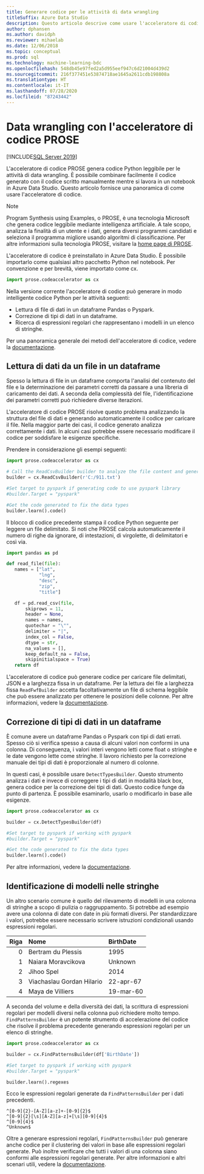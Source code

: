 ```yaml
---
title: Generare codice per le attività di data wrangling
titleSuffix: Azure Data Studio
description: Questo articolo descrive come usare l'acceleratore di codice PROSE in Azure Data Studio per generare automaticamente il codice per le attività comuni di data wrangling.
author: dphansen
ms.author: davidph
ms.reviewer: mihaelab
ms.date: 12/06/2018
ms.topic: conceptual
ms.prod: sql
ms.technology: machine-learning-bdc
ms.openlocfilehash: 548db45e97fed2a5d955eef947c6d21004d439d2
ms.sourcegitcommit: 216f377451e53874718ae1645a2611cdb198808a
ms.translationtype: HT
ms.contentlocale: it-IT
ms.lasthandoff: 07/28/2020
ms.locfileid: "87243442"
---
```

# <a name="data-wrangling-using-prose-code-accelerator"></a>Data wrangling con l'acceleratore di codice PROSE

[!INCLUDE[SQL Server 2019](../includes/applies-to-version/sqlserver2019.md)]

L'acceleratore di codice PROSE genera codice Python leggibile per le attività di data wrangling. È possibile combinare facilmente il codice generato con il codice scritto manualmente mentre si lavora in un notebook in Azure Data Studio. Questo articolo fornisce una panoramica di come usare l'acceleratore di codice.

 > [!NOTE]
 > Program Synthesis using Examples, o PROSE, è una tecnologia Microsoft che genera codice leggibile mediante intelligenza artificiale. A tale scopo, analizza la finalità di un utente e i dati, genera diversi programmi candidati e seleziona il programma migliore usando algoritmi di classificazione. Per altre informazioni sulla tecnologia PROSE, visitare la [home page di PROSE](https://microsoft.github.io/prose/).

L'acceleratore di codice è preinstallato in Azure Data Studio. È possibile importarlo come qualsiasi altro pacchetto Python nel notebook. Per convenzione e per brevità, viene importato come cx.

```python
import prose.codeaccelerator as cx
```

Nella versione corrente l'acceleratore di codice può generare in modo intelligente codice Python per le attività seguenti:

- Lettura di file di dati in un dataframe Pandas o Pyspark.
- Correzione di tipi di dati in un dataframe.
- Ricerca di espressioni regolari che rappresentano i modelli in un elenco di stringhe.

Per una panoramica generale dei metodi dell'acceleratore di codice, vedere la [documentazione](https://aka.ms/prose-codeaccelerator-overview).

## <a name="reading-data-from-a-file-to-a-dataframe"></a>Lettura di dati da un file in un dataframe

Spesso la lettura di file in un dataframe comporta l'analisi del contenuto del file e la determinazione dei parametri corretti da passare a una libreria di caricamento dei dati. A seconda della complessità del file, l'identificazione dei parametri corretti può richiedere diverse iterazioni.

L'acceleratore di codice PROSE risolve questo problema analizzando la struttura del file di dati e generando automaticamente il codice per caricare il file. Nella maggior parte dei casi, il codice generato analizza correttamente i dati. In alcuni casi potrebbe essere necessario modificare il codice per soddisfare le esigenze specifiche.

Prendere in considerazione gli esempi seguenti:

 ```python
import prose.codeaccelerator as cx

# Call the ReadCsvBuilder builder to analyze the file content and generate code to load it
builder = cx.ReadCsvBuilder(r'C:/911.txt')

#Set target to pyspark if generating code to use pyspark library
#builder.Target = "pyspark"

#Get the code generated to fix the data types
builder.learn().code()
 ```

Il blocco di codice precedente stampa il codice Python seguente per leggere un file delimitato. Si noti che PROSE calcola automaticamente il numero di righe da ignorare, di intestazioni, di virgolette, di delimitatori e così via.

 ```python
import pandas as pd

def read_file(file):
    names = ["lat",
             "lng",
             "desc",
             "zip",
             "title"]

    df = pd.read_csv(file,
        skiprows = 11,
        header = None,
        names = names,
        quotechar = "\"",
        delimiter = "|",
        index_col = False,
        dtype = str,
        na_values = [],
        keep_default_na = False,
        skipinitialspace = True)
    return df
 ```

L'acceleratore di codice può generare codice per caricare file delimitati, JSON e a larghezza fissa in un dataframe. Per la lettura dei file a larghezza fissa `ReadFwfBuilder` accetta facoltativamente un file di schema leggibile che può essere analizzato per ottenere le posizioni delle colonne. Per altre informazioni, vedere la [documentazione](https://aka.ms/prose-codeaccelerator-docs).

## <a name="fixing-data-types-in-a-dataframe"></a>Correzione di tipi di dati in un dataframe

È comune avere un dataframe Pandas o Pyspark con tipi di dati errati. Spesso ciò si verifica spesso a causa di alcuni valori non conformi in una colonna. Di conseguenza, i valori interi vengono letti come float o stringhe e le date vengono lette come stringhe. Il lavoro richiesto per la correzione manuale dei tipi di dati è proporzionale al numero di colonne.

In questi casi, è possibile usare `DetectTypesBuilder`. Questo strumento analizza i dati e invece di correggere i tipi di dati in modalità black box, genera codice per la correzione dei tipi di dati. Questo codice funge da punto di partenza. È possibile esaminarlo, usarlo o modificarlo in base alle esigenze.

```python
import prose.codeaccelerator as cx

builder = cx.DetectTypesBuilder(df)

#Set target to pyspark if working with pyspark
#builder.Target = "pyspark"

#Get the code generated to fix the data types
builder.learn().code()
```

Per altre informazioni, vedere la [documentazione](https://aka.ms/prose-codeaccelerator-fixtypes).

## <a name="identifying-patterns-in-strings"></a>Identificazione di modelli nelle stringhe

Un altro scenario comune è quello del rilevamento di modelli in una colonna di stringhe a scopo di pulizia o raggruppamento. Si potrebbe ad esempio avere una colonna di date con date in più formati diversi. Per standardizzare i valori, potrebbe essere necessario scrivere istruzioni condizionali usando espressioni regolari.


|Riga|Nome                      |BirthDate      |
|--:|:-------------------------|:--------------|
| 0 |Bertram du Plessis        |1995           |
| 1 |Naiara Moravcikova        |Unknown        |
| 2 |Jihoo Spel                |2014           |
| 3 |Viachaslau Gordan Hilario |22-apr-67      |
| 4 |Maya de Villiers          |19-mar-60      |

A seconda del volume e della diversità dei dati, la scrittura di espressioni regolari per modelli diversi nella colonna può richiedere molto tempo. `FindPatternsBuilder` è un potente strumento di accelerazione del codice che risolve il problema precedente generando espressioni regolari per un elenco di stringhe.

```python
import prose.codeaccelerator as cx

builder = cx.FindPatternsBuilder(df['BirthDate'])

#Set target to pyspark if working with pyspark
#builder.Target = "pyspark"

builder.learn().regexes
```

Ecco le espressioni regolari generate da `FindPatternsBuilder` per i dati precedenti.

```
^[0-9]{2}-[A-Z][a-z]+-[0-9]{2}$
^[0-9]{2}[\s][A-Z][a-z]+[\s][0-9]{4}$
^[0-9]{4}$
^Unknown$
```

Oltre a generare espressioni regolari, `FindPatternsBuilder` può generare anche codice per il clustering dei valori in base alle espressioni regolari generate. Può inoltre verificare che tutti i valori di una colonna siano conformi alle espressioni regolari generate. Per altre informazioni e altri scenari utili, vedere la [documentazione](https://aka.ms/prose-codeaccelerator-findpatterns).
